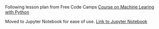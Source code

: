 
Following lesson plan from Free Code Camps [Course on Machine Learing with Python](https://www.freecodecamp.org/learn/machine-learning-with-python/)

Moved to Jupyter Notebook for ease of use. [Link to Jupyter Notebook](https://colab.research.google.com/drive/1_HUjG_D5r9KHvhmMeaNr7WhzOvkvom6S?usp=sharing)